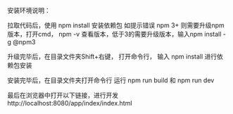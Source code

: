 

安装环境说明：

拉取代码后，使用 npm install 安装依赖包
如提示错误 npm 3+ 则需要升级npm版本，打开cmd， npm -v 查看版本，低于3的需要升级版本，输入npm install -g @npm3

升级完毕后，在目录文件夹Shift+右键， 打开命令行， 输入 npm install 进行依赖包安装

安装完毕后，在目录文件夹打开命令行
运行 npm run build 和 npm run dev

最后在浏览器中打开以下链接，进行开发
http://localhost:8080/app/index/index.html